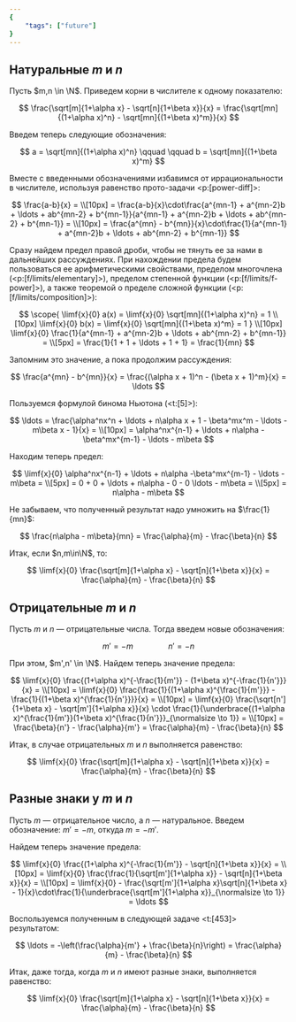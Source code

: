 ```yaml
---
{
    "tags": ["future"]
}
---
```


## Натуральные $m$ и $n$

Пусть $m,n \in \N$. Приведем корни в числителе к одному показателю:

$$ \frac{\sqrt[m]{1+\alpha x} - \sqrt[n]{1+\beta x}}{x} = \frac{\sqrt[mn]{(1+\alpha x)^n} - \sqrt[mn]{(1+\beta x)^m}}{x} $$

Введем теперь следующие обозначения:

$$ a = \sqrt[mn]{(1+\alpha x)^n} \qquad \qquad b = \sqrt[mn]{(1+\beta x)^m} $$

Вместе с введенными обозначениями избавимся от иррациональности в числителе, используя равенство прото-задачи <p:[power-diff]>:

$$ \frac{a-b}{x} = \\[10px] = \frac{a-b}{x}\cdot\frac{a^{mn-1} + a^{mn-2}b + \ldots + ab^{mn-2} + b^{mn-1}}{a^{mn-1} + a^{mn-2}b + \ldots + ab^{mn-2} + b^{mn-1}} = \\[10px] = \frac{a^{mn} - b^{mn}}{x}\cdot\frac{1}{a^{mn-1} + a^{mn-2}b + \ldots + ab^{mn-2} + b^{mn-1}} $$

Сразу найдем предел правой дроби, чтобы не тянуть ее за нами в дальнейших рассуждениях. При нахождении предела будем пользоваться ее арифметическими свойствами, пределом многочлена (<p:[f/limits/elementary]>), пределом степенной функции (<p:[f/limits/f-power]>), а также теоремой о пределе сложной функции (<p:[f/limits/composition]>):

$$ \scope{ \limf{x}{0} a(x) = \limf{x}{0} \sqrt[mn]{(1+\alpha x)^n} = 1 \\[10px] \limf{x}{0} b(x) = \limf{x}{0} \sqrt[mn]{(1+\beta x)^m} = 1 } \\[10px] \limf{x}{0} \frac{1}{a^{mn-1} + a^{mn-2}b + \ldots + ab^{mn-2} + b^{mn-1}} = \\[5px] = \frac{1}{1 + 1 + \ldots + 1 + 1} = \frac{1}{mn} $$

Запомним это значение, а пока продолжим рассуждения:

$$ \frac{a^{mn} - b^{mn}}{x} = \frac{(\alpha x + 1)^n - (\beta x + 1)^m}{x} = \ldots $$

Пользуемся формулой бинома Ньютона (<t:[5]>):

$$ \ldots = \frac{\alpha^nx^n + \ldots + n\alpha x + 1 - \beta^mx^m - \ldots - m\beta x - 1}{x} = \\[10px] = \alpha^nx^{n-1} + \ldots + n\alpha -\beta^mx^{m-1} - \ldots - m\beta $$

Находим теперь предел:

$$ \limf{x}{0} \alpha^nx^{n-1} + \ldots + n\alpha -\beta^mx^{m-1} - \ldots - m\beta = \\[5px] = 0 + 0 + \ldots + n\alpha - 0 - 0 \ldots - m\beta = \\[5px] = n\alpha - m\beta $$

Не забываем, что полученный результат надо умножить на $\frac{1}{mn}$:

$$ \frac{n\alpha - m\beta}{mn} = \frac{\alpha}{m} - \frac{\beta}{n} $$

Итак, если $n,m\in\N$, то:

$$ \limf{x}{0} \frac{\sqrt[m]{1+\alpha x} - \sqrt[n]{1+\beta x}}{x} = \frac{\alpha}{m} - \frac{\beta}{n} $$

## Отрицательные $m$ и $n$

Пусть $m$ и $n$ — отрицательные числа. Тогда введем новые обозначения:

$$ m' = -m \qquad \qquad n' = -n $$

При этом, $m',n' \in \N$. Найдем теперь значение предела:

$$ \limf{x}{0} \frac{(1+\alpha x)^{-\frac{1}{m'}} - (1+\beta x)^{-\frac{1}{n'}}}{x} = \\[10px] = \limf{x}{0} \frac{\frac{1}{(1+\alpha x)^{\frac{1}{m'}}} - \frac{1}{(1+\beta x)^{\frac{1}{n'}}}}{x} = \\[10px] = \limf{x}{0} \frac{\sqrt[n']{1+\beta x} - \sqrt[m']{1+\alpha x}}{x} \cdot \frac{1}{\underbrace{(1+\alpha x)^{\frac{1}{m'}}(1+\beta x)^{\frac{1}{n'}}}_{\normalsize \to 1}} = \\[10px] = \frac{\beta}{n'} - \frac{\alpha}{m'} = \frac{\alpha}{m} - \frac{\beta}{n} $$

Итак, в случае отрицательных $m$ и $n$ выполняется равенство:

$$ \limf{x}{0} \frac{\sqrt[m]{1+\alpha x} - \sqrt[n]{1+\beta x}}{x} = \frac{\alpha}{m} - \frac{\beta}{n} $$

## Разные знаки у $m$ и $n$

Пусть $m$ — отрицательное число, а $n$ — натуральное. Введем обозначение: $m' = -m$, откуда $m = -m'$.

Найдем теперь значение предела:

$$ \limf{x}{0} \frac{(1+\alpha x)^{-\frac{1}{m'}} - \sqrt[n]{1+\beta x}}{x} = \\[10px] = \limf{x}{0} \frac{\frac{1}{\sqrt[m']{1+\alpha x}} - \sqrt[n]{1+\beta x}}{x} = \\[10px] = \limf{x}{0} - \frac{\sqrt[m']{1+\alpha x}\sqrt[n]{1+\beta x} - 1}{x}\cdot\frac{1}{\underbrace{\sqrt[m']{1+\alpha x}}_{\normalsize \to 1}} = \ldots $$

Воспользуемся полученным в следующей задаче <t:[453]> результатом:

$$ \ldots = -\left(\frac{\alpha}{m'} + \frac{\beta}{n}\right) = \frac{\alpha}{m} - \frac{\beta}{n} $$

Итак, даже тогда, когда $m$ и $n$ имеют разные знаки, выполняется равенство:

$$ \limf{x}{0} \frac{\sqrt[m]{1+\alpha x} - \sqrt[n]{1+\beta x}}{x} = \frac{\alpha}{m} - \frac{\beta}{n} $$